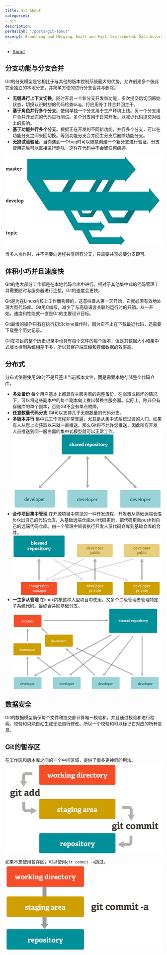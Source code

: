 ```yaml
---
title: Git About
categories:
- git
description: 
permalink: "/posts/git-about"
excerpt: Branching and Merging、Small and Fast、Distributed、Data Assurance、Staging Area、Free and Open Source、Trademark。
---
```


+ [About](https://git-scm.com/about)

## 分支功能与分支合并

Git的分支模型是它相比于与其他的版本控制系统最大的优势。允许创建多个彼此完全独立的本地分支，并简单方便的进行分支合并与删除。

+ **无缝进行上下文切换**。随时开启一个新分支开发新功能，多次提交后切回原始状态，切换认识时刻的代码检查bug。打应用补丁并合并回主干。
+ **基于角色并行多个分支**。使用单独一个分支用于生产环境上线。另一个分支用户合并开发完的代码进行测试。多个分支用于日常开发。以减少代码提交对线上的影响。
+ **基于功能并行多个分支**。根据正在开发的不同新功能，并行多个分支，可以在功能分支之间来回切换。等到功能分支合并回主分支后删除功能分支。
+ **无损试验验证**。当你遇到一个bug时可以随意创建一个新分支进行验证，分支使用完后可以直接进行删除，这样在代码中不会留任何痕迹。

![分支](/assets/images/git/branches@2x.png)

当多人协作时，并不需要向远程共享所有分支，只需要共享必要分支即可。

## 体积小巧并且速度快

Git的绝大部分工作都是在本地代码仓库中进行。相对于其他集中式的代码管理工具需要随时与服务器进行连接。Git的速度会更快。

Git是为在Linux内核上工作而构建的，这意味着从第一天开始，它就必须有效地处理大型代码库。Git用C编写，减少了与高级语言关联的运行时的开销。从一开始，速度和性能就一直是Git的主要设计目标。

Git最慢的操作只有在执行初识clone操作时，因为它不止在下载最近代码，还需要下载整个历史记录。

Git在项目的整个历史记录中也具有每个文件的每个版本，但是其数据大小和集中式版本控制系统相差不多，所以其客户端压缩和存储数据的效率高。

## 分布式

分布式使得使用Git时不是只签出当前版本文件，而是需要本地存储整个代码仓库。

+ **多处备份** 每个用户基本上都具有主服务器的完整备份。在崩溃或损坏的情况下，可以将这些副本中的每个副本向上推以替换主服务器。实际上，除非只有存储库的单个副本，否则Git不会有单点故障。
+ **任意数量代码分支** Git可以支持几乎无限数量的代码分支。
+ **多版本并行** 集中式工作流程非常普遍，尤其是从集中式系统过渡的人们。如果有人从您上次获取以来就一直推送，那么Git将不允许您推送，因此所有开发人员推送到同一服务器的集中式模型就可以正常工作。
![多端开发](/assets/images/git/workflow-a@2x.png)
+ **合作项目集中管理** 在开源项目中常见的一种开发流程，开发者从基础远端仓库fork出自己的代码仓库，从基础远端仓库pull代码更新，把代码更新push到自己的远端代码仓库。由一个管理中间者执行开发人员代码仓库到基础仓库的合并。
![多端开发](/assets/images/git/workflow-b@2x.png)
+ **一主多从管理** 在linux内核这种大型项目中使用，又多个二级管理者管理特定子系统代码。最终合并回基础分支。
![多端开发](/assets/images/git/workflow-c@2x.png)

## 数据安全

Git的数据模型确保每个文件和提交都计算唯一校验和，并且通过校验和进行检索。校验和只能自动生成无法自行修改。所以一个校验和可以标记它对应的所有信息。

## Git的暂存区

在工作区和版本库之间的一个中间区域，提供了很多更神奇的用法。
![暂存区](/assets/images/git/index1@2x.png)

如果不想使用暂存区，可以使用`git commit -a`跳过。
![跳过暂存区](/assets/images/git/index2@2x.png)